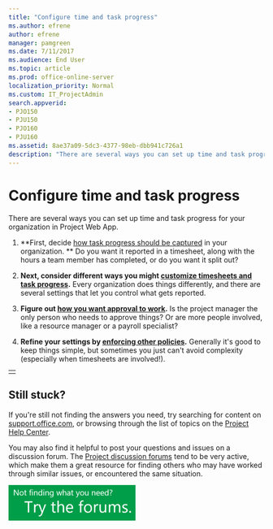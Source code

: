 ```yaml
---
title: "Configure time and task progress"
ms.author: efrene
author: efrene
manager: pamgreen
ms.date: 7/11/2017
ms.audience: End User
ms.topic: article
ms.prod: office-online-server
localization_priority: Normal
ms.custom: IT_ProjectAdmin
search.appverid:
- PJO150
- PJU150
- PJO160
- PJU160
ms.assetid: 8ae37a09-5dc3-4377-98eb-dbb941c726a1
description: "There are several ways you can set up time and task progress for your organization in Project Web App."
---
```


# Configure time and task progress

There are several ways you can set up time and task progress for your organization in Project Web App.
  
1. **First, decide [how task progress should be captured](set-up-how-time-and-task-progress-are-captured.md) in your organization. ** Do you want it reported in a timesheet, along with the hours a team member has completed, or do you want it split out? 
    
2. **Next, consider different ways you might [customize timesheets and task progress](customize-timesheets-and-task-progress-for-your-organization.md).** Every organization does things differently, and there are several settings that let you control what gets reported. 
    
3. **Figure out [how you want approval to work](set-up-time-and-task-progress-approval.md).** Is the project manager the only person who needs to approve things? Or are more people involved, like a resource manager or a payroll specialist? 
    
4. **Refine your settings by [enforcing other policies](set-up-policies-for-capturing-time-and-task-progress.md).** Generally it's good to keep things simple, but sometimes you just can't avoid complexity (especially when timesheets are involved!). 
    
||
|:-----|
||
   
## Still stuck?
<a name="__Top"> </a>

If you're still not finding the answers you need, try searching for content on [support.office.com](https://support.office.com), or browsing through the list of topics on the [Project Help Center](project-help.md).
  
You may also find it helpful to post your questions and issues on a discussion forum. The [Project discussion forums](https://social.technet.microsoft.com/forums/en-us/category/project) tend to be very active, which make them a great resource for finding others who may have worked through similar issues, or encountered the same situation. 
  
[![Not finding what you need? Try the forums.](media/46e7095e-10bd-4e68-8a7c-3d9dd849b508.png)](https://social.technet.microsoft.com/forums/en-us/category/project)
  

